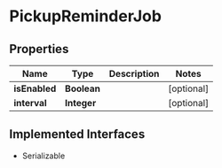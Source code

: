

# PickupReminderJob


## Properties

| Name | Type | Description | Notes |
|------------ | ------------- | ------------- | -------------|
|**isEnabled** | **Boolean** |  |  [optional] |
|**interval** | **Integer** |  |  [optional] |


## Implemented Interfaces

* Serializable


